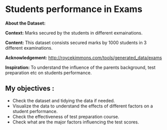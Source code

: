 # Students performance in Exams

**About the Dataset:**

**Context:**
Marks secured by the students in different exmainations.

**Content:**
This dataset consists secured marks by 1000 students in 3 different examinations.

**Acknowledgement:**
http://roycekimmons.com/tools/generated_data/exams

**Inspiration:**
To understand the influence of the parents background, test preparation etc on students performance.

## My objectives :

* Check the dataset and tidying the data if needed.
* Visualize the data to understand the effects of different factors on a student performance.
* Check the effectiveness of test preparation course.
* Check what are the major factors influencing the test scores.
